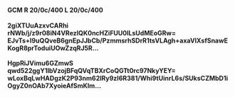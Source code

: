 #### GCM R 20/0c/400 L 20/0c/400
**2giXTUuAzxvCARhi**<br/>**rNWb/j/z9r08iN4VRezlQK0ncHZiFUU0lLsUdMEoGRw=**<br/>**EJvTs+I9uQQveB6gnEpJJbCb/PzmmsrhSDrR1tsVLAgh+axaVlXsfSnawEKogR8prToduiUOwZzqRJ5R...**<br/><br/>
**HgpRiJVimu6GZmwS**<br/>**qwd522ggY1IbVzojBFqQVqTBXrCoQGTt0rc97NkyYEY=**<br/>**wLoxBqLwHADgzK2P93nm62lRy9zI6R381/Whi9tUinrL6s/SUksCZMbD1iOgyZ0nOAb7XyoieAfSmKlm...**